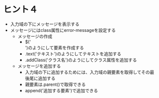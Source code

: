 # ヒント４

* 入力域の下にメッセージを表示する
* メッセージにはclass属性にerror-messageを設定する
  * メッセージの作成
    * $('<div>')のようにして要素を作成する
    * .text('テキスト')のようにしてテキストを追加する
    * .addClass('クラス名')のようにしてクラス属性を追加する
  * メッセージを追加する
    * 入力域の下に追加するためには、入力域の親要素を取得してその最後尾に追加する
    * 親要素は.parent()で取得できる
    * append('追加する要素')で追加できる
